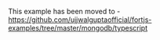 This example has been moved to - https://github.com/ujjwalguptaofficial/fortjs-examples/tree/master/mongodb/typescript